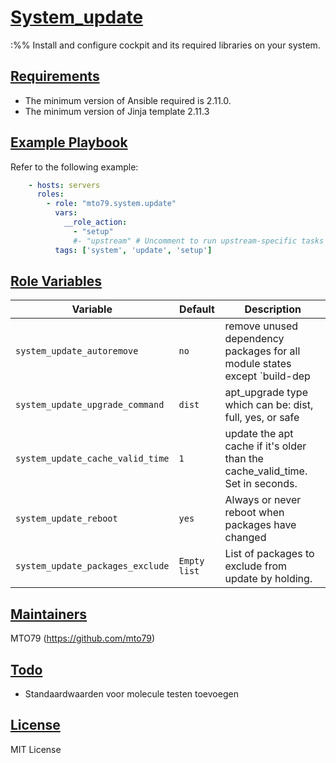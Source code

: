# [System_update](#system-update)
:%%
Install and configure cockpit and its required libraries on your system.

## [Requirements](#requirements)

* The minimum version of Ansible required is 2.11.0.
* The minimum version of Jinja template 2.11.3

## [Example Playbook](#example-playbook)

Refer to the following example:

```yaml
    - hosts: servers
      roles:
        - role: "mto79.system.update"
          vars:
            __role_action:
              - "setup"
              #- "upstream" # Uncomment to run upstream-specific tasks
          tags: ['system', 'update', 'setup']
```

## [Role Variables](#role-variables)

| Variable | Default | Description |
| -------- | ------- | ----------- |
| `system_update_autoremove` | `no` | remove unused dependency packages for all module states except `build-dep |
| `system_update_upgrade_command` | `dist` | apt_upgrade type which can be: dist, full, yes, or safe |
| `system_update_cache_valid_time` | `1` | update the apt cache if it's older than the cache_valid_time. Set in seconds.
| `system_update_reboot` | `yes` | Always or never reboot when packages have changed
| `system_update_packages_exclude` | `Empty list` | List of packages to exclude from update by holding.

## [Maintainers](#maintainers)

MTO79 (<https://github.com/mto79>)

## [Todo](#todo)

* Standaardwaarden voor molecule testen toevoegen

## [License](#license)

MIT License
